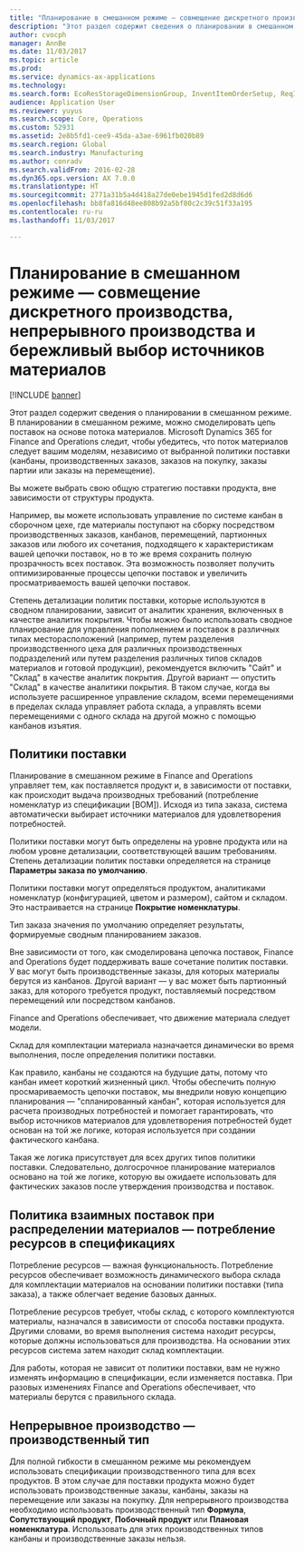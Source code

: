 ```yaml
---
title: "Планирование в смешанном режиме — совмещение дискретного производства, непрерывного производства и бережливый выбор источников материалов"
description: "Этот раздел содержит сведения о планировании в смешанном режиме."
author: cvocph
manager: AnnBe
ms.date: 11/03/2017
ms.topic: article
ms.prod: 
ms.service: dynamics-ax-applications
ms.technology: 
ms.search.form: EcoResStorageDimensionGroup, InventItemOrderSetup, ReqItemTable
audience: Application User
ms.reviewer: yuyus
ms.search.scope: Core, Operations
ms.custom: 52931
ms.assetid: 2e8b5fd1-cee9-45da-a3ae-6961fb020b89
ms.search.region: Global
ms.search.industry: Manufacturing
ms.author: conradv
ms.search.validFrom: 2016-02-28
ms.dyn365.ops.version: AX 7.0.0
ms.translationtype: HT
ms.sourcegitcommit: 2771a31b5a4d418a27de0ebe1945d1fed2d8d6d6
ms.openlocfilehash: bb8fa816d48ee808b92a5bf80c2c39c51f33a195
ms.contentlocale: ru-ru
ms.lasthandoff: 11/03/2017

---
```


# <a name="mixed-mode-planning---combine-discrete-process-and-lean-sourcing"></a>Планирование в смешанном режиме — совмещение дискретного производства, непрерывного производства и бережливый выбор источников материалов

[!INCLUDE [banner](../includes/banner.md)]

Этот раздел содержит сведения о планировании в смешанном режиме. В планировании в смешанном режиме, можно смоделировать цепь поставок на основе потока материалов. Microsoft Dynamics 365 for Finance and Operations следит, чтобы убедитесь, что поток материалов следует вашим моделям, независимо от выбранной политики поставки (канбаны, производственных заказов, заказов на покупку, заказы партии или заказы на перемещение). 

Вы можете выбрать свою общую стратегию поставки продукта, вне зависимости от структуры продукта.  

Например, вы можете использовать управление по системе канбан в сборочном цехе, где материалы поступают на сборку посредством производственных заказов, канбанов, перемещений, партионных заказов или любого их сочетания, подходящего к характеристикам вашей цепочки поставок, но в то же время сохранить полную прозрачность всех поставок. Эта возможность позволяет получить оптимизированные процессы цепочки поставок и увеличить просматриваемость вашей цепочки поставок.  

Степень детализации политик поставки, которые используются в сводном планировании, зависит от аналитик хранения, включенных в качестве аналитик покрытия. Чтобы можно было использовать сводное планирование для управления пополнением и поставок в различных типах месторасположений (например, путем разделения производственного цеха для различных производственных подразделений или путем разделения различных типов складов материалов и готовой продукции), рекомендуется включить "Сайт" и "Склад" в качестве аналитик покрытия. Другой вариант — опустить "Склад" в качестве аналитики покрытия. В таком случае, когда вы используете расширенное управление складом, всеми перемещениями в пределах склада управляет работа склада, а управлять всеми перемещениями с одного склада на другой можно с помощью канбанов изъятия.

## <a name="supply-policies"></a>Политики поставки
Планирование в смешанном режиме в Finance and Operations управляет тем, как поставляется продукт и, в зависимости от поставки, как происходит выдача производных требований (потребление номенклатур из спецификации \[BOM\]). Исходя из типа заказа, система автоматически выбирает источники материалов для удовлетворения потребностей.  

Политики поставки могут быть определены на уровне продукта или на любом уровне детализации, соответствующей вашим требованиям. Степень детализации политик поставки определяется на странице **Параметры заказа по умолчанию**.  

Политики поставки могут определяться продуктом, аналитиками номенклатур (конфигурацией, цветом и размером), сайтом и складом. Это настраивается на странице **Покрытие номенклатуры**.  

Тип заказа значения по умолчанию определяет результаты, формируемые сводным планированием заказов.  

Вне зависимости от того, как смоделирована цепочка поставок, Finance and Operations будет поддерживать ваше сочетание политик поставки. У вас могут быть производственные заказы, для которых материалы берутся из канбанов. Другой вариант — у вас может быть партионный заказ, для которого требуется продукт, поставляемый посредством перемещений или посредством канбанов.  

Finance and Operations обеспечивает, что движение материала следует модели.  

Склад для комплектации материала назначается динамически во время выполнения, после определения политики поставки.  

Как правило, канбаны не создаются на будущие даты, потому что канбан имеет короткий жизненный цикл. Чтобы обеспечить полную просмариваемость цепочки поставок, мы внедрили новую концепцию планирования — "спланированный канбан", которая используется для расчета производных потребностей и помогает гарантировать, что выбор источников материалов для удовлетворения потребностей будет основан на той же логике, которая используется при создании фактического канбана.  

Такая же логика присутствует для всех других типов политики поставки. Следовательно, долгосрочное планирование материалов основано на той же логике, которую вы ожидаете использовать для фактических заказов после утверждения производства и поставок.

## <a name="materials-allocation-cross-supply-policy--resource-consumption-on-boms"></a>Политика взаимных поставок при распределении материалов — потребление ресурсов в спецификациях
Потребление ресурсов — важная функциональность. Потребление ресурсов обеспечивает возможность динамического выбора склада для комплектации материалов на основании политики поставки (типа заказа), а также облегчает ведение базовых данных.  

Потребление ресурсов требует, чтобы склад, с которого комплектуются материалы, назначался в зависимости от способа поставки продукта. Другими словами, во время выполнения система находит ресурсы, которые должны использоваться для производства. На основании этих ресурсов система затем находит склад комплектации.  

Для работы, которая не зависит от политики поставки, вам не нужно изменять информацию в спецификации, если изменяется поставка. При разовых изменениях Finance and Operations обеспечивает, что материалы берутся с правильного склада.

## <a name="process-manufacturing--the-production-type"></a>Непрерывное производство — производственный тип
Для полной гибкости в смешанном режиме мы рекомендуем использовать спецификации производственного типа для всех продуктов. В этом случае для поставки продукта можно будет использовать производственные заказы, канбаны, заказы на перемещение или заказы на покупку. Для непрерывного производства необходимо использовать производственный тип **Формула**, **Сопутствующий продукт**, **Побочный продукт** или **Плановая номенклатура**. Использовать для этих производственных типов канбаны и производственные заказы нельзя.




